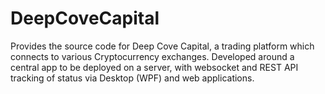 # DeepCoveCapital
Provides the source code for Deep Cove Capital, a trading platform which connects to various Cryptocurrency exchanges. Developed around a central app to be deployed on a server, with websocket and REST API tracking of status via Desktop (WPF) and web applications.
